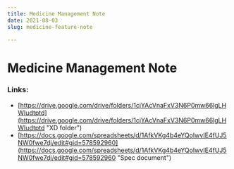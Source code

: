 ```yaml
---
title: Medicine Management Note
date: 2021-08-03
slug: medicine-feature-note

---
```

# Medicine Management Note

### Links:

* [https://drive.google.com/drive/folders/1cjYAcVnaFxV3N6P0mw66lgLHWIudtptd](https://drive.google.com/drive/folders/1cjYAcVnaFxV3N6P0mw66lgLHWIudtptd "XD folder")
* [https://docs.google.com/spreadsheets/d/1AfkVKg4b4eYQoIwvIE4fUJ5NW0fwe7dj/edit#gid=578592960](https://docs.google.com/spreadsheets/d/1AfkVKg4b4eYQoIwvIE4fUJ5NW0fwe7dj/edit#gid=578592960 "Spec document")